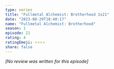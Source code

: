 ```yaml
---
type: series
title: "Fullmetal Alchemist: Brotherhood 1x21"
date: "2023-08-29T18:40:17"
name: "Fullmetal Alchemist: Brotherhood"
season: 1
episode: 21
rating: 4
ratingEmoji: ⭐️⭐️⭐️⭐️
share: false
---
```


*[No review was written for this episode]*
